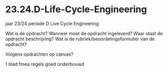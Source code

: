 # 23.24.D-Life-Cycle-Engineering
jaar 23/24 periode D Live Cycle Engineering

Wat is de opdracht?
Wanneer moet de opdracht ingeleverd?
Waar staat de opdracht beschrijving?
Wat is de rubriek/beoordelingsformulier van de opdracht?

Volgens opdrachten op canvas?



1 blad fmea regels goed onderbouwd
